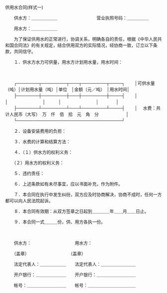 



供用水合同(样式一)



 

　　供水方：＿＿＿＿＿＿　　　　　　　　　营业执照号码：＿＿＿＿＿

　　用水方：＿＿＿＿＿＿　　

　　为了保证供用水的正常进行，协调关系，明确各自的责任，根据《中华人民共和国合同法》的有关规定，结合供用双方的实际情况，经协商一致，订立以下条款，共同信守。

　　１．供水方水力可供量，用水方计划用水量，用水时间：

　　


　　┌───────┬────────┬───┬────────┬────┐
　　│可供水量（吨）│计划用水量（吨）│单位　│金额（元／吨）　│用水时间│
　　├───────┼────────┼───┼────────┼────┤
　　│　　　　　　　│　　　　　　　　│　　　│　　　　　　　　│　　　　│
　　├───────┴────────┴───┴────────┴────┤
　　│　 水费：共计人民币（大写）　万　仟　佰　拾　元　角　分　　　　　　 │
　　└──────────────────────────────────┘
　　


　　２．设备安装费用的负担：

　　３．水费的计算和结算方法：

　　４．（１）供水方的权利义务：

　　（２）用水方的权利义务：

　　５．违约责任：

　　６．上述条款如有未尽事宜，应以书面补充，作为附件。

　　７．本合同在执行中发生纠纷，双方应及时协商解决，协商不成时，任何一方都可以向人民法院起诉。

　　８．本合同有效期：从双方签章之日起到＿＿＿＿年＿＿月＿＿日止。

　　９．本合同一式＿＿＿份，供、用方各执一份。

　　

　　供水方：　　　　　　　　　　用水方：

　　（盖章）　　　　　　　　　　（盖章）

　　法定代表人：＿＿＿＿＿＿　　法定代表人：＿＿＿＿＿＿＿＿

　　开户银行：＿＿＿＿＿＿＿　　开户银行：＿＿＿＿＿＿＿＿＿

　　帐号：＿＿＿＿＿＿＿＿＿　　帐号：＿＿＿＿＿＿＿＿＿＿＿